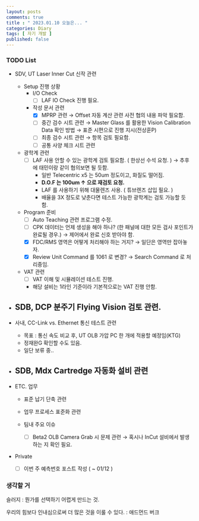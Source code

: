 ```yaml
---
layout: posts
comments: true
title : " 2023.01.10 오늘은... "
categories: Diary
tags: [ 자기 개발 ]
published: false
---
```


### TODO List
- SDV, UT Laser Inner Cut 신작 관련   

   - Setup 진행 상황
      - I/O Check
         - [ ] LAF IO Check 진행 필요.
      - 작성 문서 관련
         - [x] MPRP 관련 → Offset 자동 계산 관련 사전 협의 내용 파악 필요함.
         - [ ] 중간 검수 시트 관련 → Master Glass 를 활용한 Vision Calibration Data 확인 방법 → 표준 시편으로 진행 지시(전상훈P)
         - [ ] 최종 검수 시트 관련 → 항목 검토 필요함.
         - [ ] 공통 사양 체크 시트 관련

   - 광학계 관련
      - [ ] LAF 사용 안할 수 있는 광학계 검토 필요함. ( 한상선 수석 요청. ) → 추후에 태민이랑 같이 협의보면 될 듯함.
         - 일반 Telecentric x5 는 50um 정도이고, 화질도 떨어짐.
         - **D.O.F 는 100um ↑ 으로 재검토 요청.**
         - LAF 를 사용하기 위해 대물렌즈 사용. ( 튜브렌즈 삽입 필요. )
         - 배율을 3X 정도로 낮춘다면 테스트 가능한 광학계는 검토 가능할 듯 함.

   - Program 준비
      - [ ] Auto Teaching 관련 프로그램 수정.
      - [ ] CPK 데이터는 언제 생성을 해야 하나? (한 패널에 대한 모든 검사 포인트가 완료될 경우.) → 제어에서 완료 신호 받아야 함.
      - [x] FDC/RMS 영역은 어떻게 처리해야 하는 거지? → 일단은 영역만 잡아놓자.
      - [x] Review Unit Command 를 1061 로 변경? → Search Command 로 처리중임.
   
   - VAT 관련
      - [ ] VAT 이해 및 시뮬레이션 테스트 진행.
      - 해당 설비는 1라인 기준이라 기본적으로는 VAT 진행 안함.

- SDB, DCP 분주기 Flying Vision 검토 관련.
   - 

- 사내, CC-Link vs. Ethernet 통신 테스트 관련
   - 목표 : 통신 속도 비교 후, UT OLB 가압 PC 한 개에 적용할 예정임(KTG)
   - 정재완G 확인할 수도 있음.
   - 일단 보류 중..

- SDB, Mdx Cartredge 자동화 설비 관련 
   - 

- ETC. 업무
   - 표준 납기 단축 관련
   
   - 업무 프로세스 표준화 관련

   - 팀내 주요 이슈
      - [ ] Beta2 OLB Camera Grab 시 문제 관련 → 혹시나 InCut 설비에서 발생하는 지 확인 필요.

- Private
   - [ ] 이번 주 예측번호 포스트 작성 ( ~ 01/12 )

### 생각할 거

슬러지
 : 뭔가를 선택하기 어렵게 만드는 것.

우리의 힘보다 인내심으로써 더 많은 것을 이룰 수 있다.
 : 애드먼드 버크